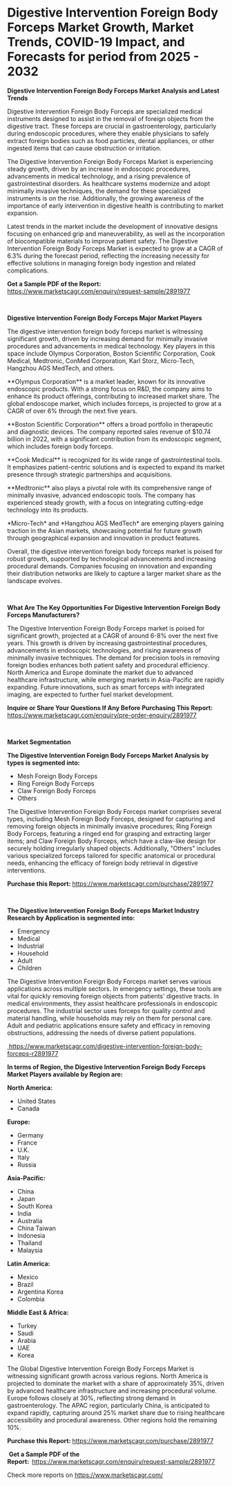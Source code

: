 <p><h1>Digestive Intervention Foreign Body Forceps Market Growth, Market Trends, COVID-19 Impact, and Forecasts for period from 2025 - 2032</h1></p><p><strong>Digestive Intervention Foreign Body Forceps Market Analysis and Latest Trends</strong></p>
<p><p>Digestive Intervention Foreign Body Forceps are specialized medical instruments designed to assist in the removal of foreign objects from the digestive tract. These forceps are crucial in gastroenterology, particularly during endoscopic procedures, where they enable physicians to safely extract foreign bodies such as food particles, dental appliances, or other ingested items that can cause obstruction or irritation.</p><p>The Digestive Intervention Foreign Body Forceps Market is experiencing steady growth, driven by an increase in endoscopic procedures, advancements in medical technology, and a rising prevalence of gastrointestinal disorders. As healthcare systems modernize and adopt minimally invasive techniques, the demand for these specialized instruments is on the rise. Additionally, the growing awareness of the importance of early intervention in digestive health is contributing to market expansion.</p><p>Latest trends in the market include the development of innovative designs focusing on enhanced grip and maneuverability, as well as the incorporation of biocompatible materials to improve patient safety. The Digestive Intervention Foreign Body Forceps Market is expected to grow at a CAGR of 6.3% during the forecast period, reflecting the increasing necessity for effective solutions in managing foreign body ingestion and related complications.</p></p>
<p><strong>Get a Sample PDF of the Report:&nbsp;</strong> <a href="https://www.marketscagr.com/enquiry/request-sample/2891977?utm_campaign=2990&utm_medium=2&utm_source=Github&utm_content=ia&utm_term=14032025&utm_id=digestive-intervention-foreign-body-forceps">https://www.marketscagr.com/enquiry/request-sample/2891977</a></p>
<p>&nbsp;</p>
<p><strong>Digestive Intervention Foreign Body Forceps Major Market Players</strong></p>
<p><p>The digestive intervention foreign body forceps market is witnessing significant growth, driven by increasing demand for minimally invasive procedures and advancements in medical technology. Key players in this space include Olympus Corporation, Boston Scientific Corporation, Cook Medical, Medtronic, ConMed Corporation, Karl Storz, Micro-Tech, Hangzhou AGS MedTech, and others.</p><p>**Olympus Corporation** is a market leader, known for its innovative endoscopic products. With a strong focus on R&D, the company aims to enhance its product offerings, contributing to increased market share. The global endoscope market, which includes forceps, is projected to grow at a CAGR of over 6% through the next five years.</p><p>**Boston Scientific Corporation** offers a broad portfolio in therapeutic and diagnostic devices. The company reported sales revenue of $10.74 billion in 2022, with a significant contribution from its endoscopic segment, which includes foreign body forceps.</p><p>**Cook Medical** is recognized for its wide range of gastrointestinal tools. It emphasizes patient-centric solutions and is expected to expand its market presence through strategic partnerships and acquisitions.</p><p>**Medtronic** also plays a pivotal role with its comprehensive range of minimally invasive, advanced endoscopic tools. The company has experienced steady growth, with a focus on integrating cutting-edge technology into its products.</p><p>*Micro-Tech* and *Hangzhou AGS MedTech* are emerging players gaining traction in the Asian markets, showcasing potential for future growth through geographical expansion and innovation in product features.</p><p>Overall, the digestive intervention foreign body forceps market is poised for robust growth, supported by technological advancements and increasing procedural demands. Companies focusing on innovation and expanding their distribution networks are likely to capture a larger market share as the landscape evolves.</p></p>
<p>&nbsp;</p>
<p><strong>What Are The Key Opportunities For Digestive Intervention Foreign Body Forceps Manufacturers?</strong></p>
<p><p>The Digestive Intervention Foreign Body Forceps market is poised for significant growth, projected at a CAGR of around 6-8% over the next five years. This growth is driven by increasing gastrointestinal procedures, advancements in endoscopic technologies, and rising awareness of minimally invasive techniques. The demand for precision tools in removing foreign bodies enhances both patient safety and procedural efficiency. North America and Europe dominate the market due to advanced healthcare infrastructure, while emerging markets in Asia-Pacific are rapidly expanding. Future innovations, such as smart forceps with integrated imaging, are expected to further fuel market development.</p></p>
<p><strong>Inquire or Share Your Questions If Any Before Purchasing This Report:</strong> <a href="https://www.marketscagr.com/enquiry/pre-order-enquiry/2891977?utm_campaign=2990&utm_medium=2&utm_source=Github&utm_content=ia&utm_term=14032025&utm_id=digestive-intervention-foreign-body-forceps">https://www.marketscagr.com/enquiry/pre-order-enquiry/2891977</a></p>
<p>&nbsp;</p>
<p><strong>Market Segmentation</strong></p>
<p><strong>The Digestive Intervention Foreign Body Forceps Market Analysis by types is segmented into:</strong></p>
<p><ul><li>Mesh Foreign Body Forceps</li><li>Ring Foreign Body Forceps</li><li>Claw Foreign Body Forceps</li><li>Others</li></ul></p>
<p><p>The Digestive Intervention Foreign Body Forceps market comprises several types, including Mesh Foreign Body Forceps, designed for capturing and removing foreign objects in minimally invasive procedures; Ring Foreign Body Forceps, featuring a ringed end for grasping and extracting larger items; and Claw Foreign Body Forceps, which have a claw-like design for securely holding irregularly shaped objects. Additionally, "Others" includes various specialized forceps tailored for specific anatomical or procedural needs, enhancing the efficacy of foreign body retrieval in digestive interventions.</p></p>
<p><strong>Purchase this Report:&nbsp;</strong><a href="https://www.marketscagr.com/purchase/2891977?utm_campaign=2990&utm_medium=2&utm_source=Github&utm_content=ia&utm_term=14032025&utm_id=digestive-intervention-foreign-body-forceps">https://www.marketscagr.com/purchase/2891977</a></p>
<p>&nbsp;</p>
<p><strong>The Digestive Intervention Foreign Body Forceps Market Industry Research by Application is segmented into:</strong></p>
<p><ul><li>Emergency</li><li>Medical</li><li>Industrial</li><li>Household</li><li>Adult</li><li>Children</li></ul></p>
<p><p>The Digestive Intervention Foreign Body Forceps market serves various applications across multiple sectors. In emergency settings, these tools are vital for quickly removing foreign objects from patients' digestive tracts. In medical environments, they assist healthcare professionals in endoscopic procedures. The industrial sector uses forceps for quality control and material handling, while households may rely on them for personal care. Adult and pediatric applications ensure safety and efficacy in removing obstructions, addressing the needs of diverse patient populations.</p></p>
<p><a href="https://www.marketscagr.com/digestive-intervention-foreign-body-forceps-r2891977?utm_campaign=2990&utm_medium=2&utm_source=Github&utm_content=ia&utm_term=14032025&utm_id=digestive-intervention-foreign-body-forceps">&nbsp;https://www.marketscagr.com/digestive-intervention-foreign-body-forceps-r2891977</a></p>
<p><strong>In terms of Region, the Digestive Intervention Foreign Body Forceps Market Players available by Region are:</strong></p>
<p>
    <p> <strong> North America: </strong>
        <ul>
            <li>United States</li>
            <li>Canada</li>
        </ul>
        </p> 
    <p> <strong> Europe: </strong>
        <ul>
            <li>Germany</li>
            <li>France</li>
            <li>U.K.</li>
            <li>Italy</li>
            <li>Russia</li>
        </ul>
        </p> 
    <p> <strong> Asia-Pacific: </strong>
        <ul>
            <li>China</li>
            <li>Japan</li>
            <li>South Korea</li>
            <li>India</li>
            <li>Australia</li>
            <li>China Taiwan</li>
            <li>Indonesia</li>
            <li>Thailand</li>
            <li>Malaysia</li>
        </ul>
        </p> 
    <p> <strong> Latin America: </strong>
        <ul>
            <li>Mexico</li>
            <li>Brazil</li>
            <li>Argentina Korea</li>
            <li>Colombia</li>
        </ul>
        </p> 
    <p> <strong> Middle East & Africa: </strong>
        <ul>
            <li>Turkey</li>
            <li>Saudi</li>
            <li>Arabia</li>
            <li>UAE</li>
            <li>Korea</li>
        </ul>
    </p>
    </p>
<p><p>The Global Digestive Intervention Foreign Body Forceps Market is witnessing significant growth across various regions. North America is projected to dominate the market with a share of approximately 35%, driven by advanced healthcare infrastructure and increasing procedural volume. Europe follows closely at 30%, reflecting strong demand in gastroenterology. The APAC region, particularly China, is anticipated to expand rapidly, capturing around 25% market share due to rising healthcare accessibility and procedural awareness. Other regions hold the remaining 10%.</p></p>
<p><strong>Purchase this Report: </strong><a href="https://www.marketscagr.com/purchase/2891977?utm_campaign=2990&utm_medium=2&utm_source=Github&utm_content=ia&utm_term=14032025&utm_id=digestive-intervention-foreign-body-forceps">https://www.marketscagr.com/purchase/2891977</a></p>
<p>&nbsp;<strong>Get a Sample PDF of the Report:&nbsp;&nbsp;</strong><a href="https://www.marketscagr.com/enquiry/request-sample/2891977?utm_campaign=2990&utm_medium=2&utm_source=Github&utm_content=ia&utm_term=14032025&utm_id=digestive-intervention-foreign-body-forceps">https://www.marketscagr.com/enquiry/request-sample/2891977</a></p>
<p><strong></strong></p>
<p>Check more reports on <a href="https://www.marketscagr.com/?utm_campaign=2990&utm_medium=2&utm_source=Github&utm_content=ia&utm_term=14032025&utm_id=digestive-intervention-foreign-body-forceps">https://www.marketscagr.com/</a></p>